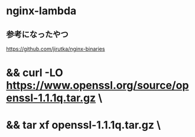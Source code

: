 # nginx-lambda


## 参考になったやつ
https://github.com/jirutka/nginx-binaries



  # && curl -LO https://www.openssl.org/source/openssl-1.1.1q.tar.gz \
  # && tar xf openssl-1.1.1q.tar.gz \
